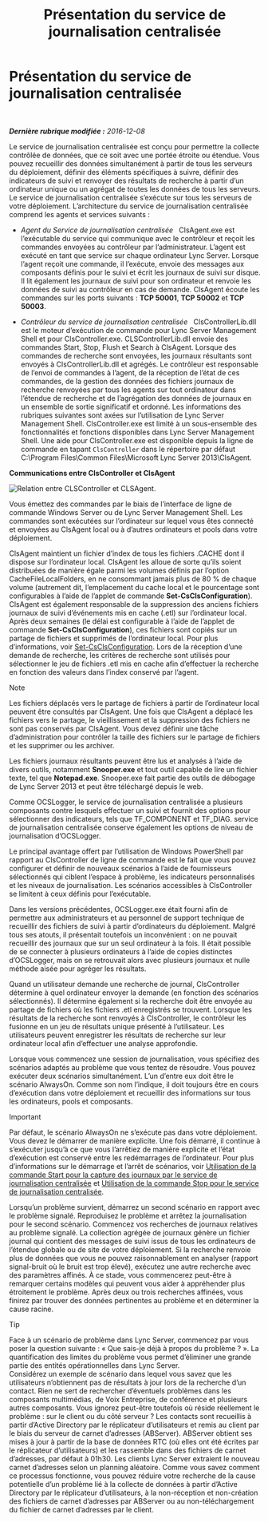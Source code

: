 ﻿---
title: Présentation du service de journalisation centralisée
TOCTitle: Présentation du service de journalisation centralisée
ms:assetid: 975718a0-f3e3-404d-9453-6224e73bfdd0
ms:mtpsurl: https://technet.microsoft.com/fr-fr/library/JJ688145(v=OCS.15)
ms:contentKeyID: 49891456
ms.date: 12/10/2016
mtps_version: v=OCS.15
ms.translationtype: HT
---

# Présentation du service de journalisation centralisée

 

_**Dernière rubrique modifiée :** 2016-12-08_

Le service de journalisation centralisée est conçu pour permettre la collecte contrôlée de données, que ce soit avec une portée étroite ou étendue. Vous pouvez recueillir des données simultanément à partir de tous les serveurs du déploiement, définir des éléments spécifiques à suivre, définir des indicateurs de suivi et renvoyer des résultats de recherche à partir d’un ordinateur unique ou un agrégat de toutes les données de tous les serveurs. Le service de journalisation centralisée s’exécute sur tous les serveurs de votre déploiement. L’architecture du service de journalisation centralisée comprend les agents et services suivants :

  - *Agent du Service de journalisation centralisée*   ClsAgent.exe est l’exécutable du service qui communique avec le contrôleur et reçoit les commandes envoyées au contrôleur par l’administrateur. L’agent est exécuté en tant que service sur chaque ordinateur Lync Server. Lorsque l’agent reçoit une commande, il l’exécute, envoie des messages aux composants définis pour le suivi et écrit les journaux de suivi sur disque. Il lit également les journaux de suivi pour son ordinateur et renvoie les données de suivi au contrôleur en cas de demande. ClsAgent écoute les commandes sur les ports suivants : **TCP 50001**, **TCP 50002** et **TCP 50003**.

  - *Contrôleur du service de journalisation centralisée*   ClsControllerLib.dll est le moteur d’exécution de commande pour Lync Server Management Shell et pour ClsController.exe. CLSControllerLib.dll envoie des commandes Start, Stop, Flush et Search à ClsAgent. Lorsque des commandes de recherche sont envoyées, les journaux résultants sont envoyés à ClsControllerLib.dll et agrégés. Le contrôleur est responsable de l’envoi de commandes à l’agent, de la réception de l’état de ces commandes, de la gestion des données des fichiers journaux de recherche renvoyées par tous les agents sur tout ordinateur dans l’étendue de recherche et de l’agrégation des données de journaux en un ensemble de sortie significatif et ordonné. Les informations des rubriques suivantes sont axées sur l’utilisation de Lync Server Management Shell. ClsController.exe est limité à un sous-ensemble des fonctionnalités et fonctions disponibles dans Lync Server Management Shell. Une aide pour ClsController.exe est disponible depuis la ligne de commande en tapant `ClsController` dans le répertoire par défaut C:\\Program Files\\Common Files\\Microsoft Lync Server 2013\\ClsAgent.

**Communications entre ClsController et ClsAgent**

![Relation entre CLSController et CLSAgent.](images/JJ688145.68c90811-5cf9-4a84-95b7-ea9ffc61eac4(OCS.15).jpg "Relation entre CLSController et CLSAgent.")

Vous émettez des commandes par le biais de l’interface de ligne de commande Windows Server ou de Lync Server Management Shell. Les commandes sont exécutées sur l’ordinateur sur lequel vous êtes connecté et envoyées au ClsAgent local ou à d’autres ordinateurs et pools dans votre déploiement.

ClsAgent maintient un fichier d’index de tous les fichiers .CACHE dont il dispose sur l’ordinateur local. ClsAgent les alloue de sorte qu’ils soient distribuées de manière égale parmi les volumes définis par l’option CacheFileLocalFolders, en ne consommant jamais plus de 80 % de chaque volume (autrement dit, l’emplacement du cache local et le pourcentage sont configurables à l’aide de l’applet de commande **Set-CsClsConfiguration**). ClsAgent est également responsable de la suppression des anciens fichiers journaux de suivi d’événements mis en cache (.etl) sur l’ordinateur local. Après deux semaines (le délai est configurable à l’aide de l’applet de commande **Set-CsClsConfiguration**), ces fichiers sont copiés sur un partage de fichiers et supprimés de l’ordinateur local. Pour plus d’informations, voir [Set-CsClsConfiguration](https://docs.microsoft.com/en-us/powershell/module/skype/Set-CsClsConfiguration). Lors de la réception d’une demande de recherche, les critères de recherche sont utilisés pour sélectionner le jeu de fichiers .etl mis en cache afin d’effectuer la recherche en fonction des valeurs dans l’index conservé par l’agent.

> [!note]  
> Les fichiers déplacés vers le partage de fichiers à partir de l’ordinateur local peuvent être consultés par ClsAgent. Une fois que ClsAgent a déplacé les fichiers vers le partage, le vieillissement et la suppression des fichiers ne sont pas conservés par ClsAgent. Vous devez définir une tâche d’administration pour contrôler la taille des fichiers sur le partage de fichiers et les supprimer ou les archiver.

Les fichiers journaux résultants peuvent être lus et analysés à l’aide de divers outils, notamment **Snooper.exe** et tout outil capable de lire un fichier texte, tel que **Notepad.exe**. Snooper.exe fait partie des outils de débogage de Lync Server 2013 et peut être téléchargé depuis le web.

Comme OCSLogger, le service de journalisation centralisée a plusieurs composants contre lesquels effectuer un suivi et fournit des options pour sélectionner des indicateurs, tels que TF\_COMPONENT et TF\_DIAG. service de journalisation centralisée conserve également les options de niveau de journalisation d’OCSLogger.

Le principal avantage offert par l’utilisation de Windows PowerShell par rapport au ClsController de ligne de commande est le fait que vous pouvez configurer et définir de nouveaux scénarios à l’aide de fournisseurs sélectionnés qui ciblent l’espace à problème, les indicateurs personnalisés et les niveaux de journalisation. Les scénarios accessibles à ClsController se limitent à ceux définis pour l’exécutable.

Dans les versions précédentes, OCSLogger.exe était fourni afin de permettre aux administrateurs et au personnel de support technique de recueillir des fichiers de suivi à partir d’ordinateurs du déploiement. Malgré tous ses atouts, il présentait toutefois un inconvénient : on ne pouvait recueillir des journaux que sur un seul ordinateur à la fois. Il était possible de se connecter à plusieurs ordinateurs à l’aide de copies distinctes d’OCSLogger, mais on se retrouvait alors avec plusieurs journaux et nulle méthode aisée pour agréger les résultats.

Quand un utilisateur demande une recherche de journal, ClsController détermine à quel ordinateur envoyer la demande (en fonction des scénarios sélectionnés). Il détermine également si la recherche doit être envoyée au partage de fichiers où les fichiers .etl enregistrés se trouvent. Lorsque les résultats de la recherche sont renvoyés à ClsController, le contrôleur les fusionne en un jeu de résultats unique présenté à l’utilisateur. Les utilisateurs peuvent enregistrer les résultats de recherche sur leur ordinateur local afin d’effectuer une analyse approfondie.

Lorsque vous commencez une session de journalisation, vous spécifiez des scénarios adaptés au problème que vous tentez de résoudre. Vous pouvez exécuter deux scénarios simultanément. L’un d’entre eux doit être le scénario AlwaysOn. Comme son nom l’indique, il doit toujours être en cours d’exécution dans votre déploiement et recueillir des informations sur tous les ordinateurs, pools et composants.

> [!important]  
> Par défaut, le scénario AlwaysOn ne s’exécute pas dans votre déploiement. Vous devez le démarrer de manière explicite. Une fois démarré, il continue à s’exécuter jusqu’à ce que vous l’arrêtiez de manière explicite et l’état d’exécution est conservé entre les redémarrages de l’ordinateur. Pour plus d’informations sur le démarrage et l’arrêt de scénarios, voir <a href="lync-server-2013-using-start-for-the-centralized-logging-service-to-capture-logs.md">Utilisation de la commande Start pour la capture des journaux par le service de journalisation centralisée</a> et <a href="lync-server-2013-using-stop-for-the-centralized-logging-service.md">Utilisation de la commande Stop pour le service de journalisation centralisée</a>.

Lorsqu’un problème survient, démarrez un second scénario en rapport avec le problème signalé. Reproduisez le problème et arrêtez la journalisation pour le second scénario. Commencez vos recherches de journaux relatives au problème signalé. La collection agrégée de journaux génère un fichier journal qui contient des messages de suivi issus de tous les ordinateurs de l’étendue globale ou de site de votre déploiement. Si la recherche renvoie plus de données que vous ne pouvez raisonnablement en analyser (rapport signal-bruit où le bruit est trop élevé), exécutez une autre recherche avec des paramètres affinés. À ce stade, vous commencerez peut-être à remarquer certains modèles qui peuvent vous aider à appréhender plus étroitement le problème. Après deux ou trois recherches affinées, vous finirez par trouver des données pertinentes au problème et en déterminer la cause racine.

> [!tip]  
> Face à un scénario de problème dans Lync Server, commencez par vous poser la question suivante : « Que sais-je déjà à propos du problème ? ». La quantification des limites du problème vous permet d’éliminer une grande partie des entités opérationnelles dans Lync Server.<br />
Considérez un exemple de scénario dans lequel vous savez que les utilisateurs n’obtiennent pas de résultats à jour lors de la recherche d’un contact. Rien ne sert de rechercher d’éventuels problèmes dans les composants multimédias, de Voix Entreprise, de conférence et plusieurs autres composants. Vous ignorez peut-être toutefois où réside réellement le problème : sur le client ou du côté serveur ? Les contacts sont recueillis à partir d’Active Directory par le réplicateur d’utilisateurs et remis au client par le biais du serveur de carnet d’adresses (ABServer). ABServer obtient ses mises à jour à partir de la base de données RTC (où elles ont été écrites par le réplicateur d’utilisateurs) et les rassemble dans des fichiers de carnet d’adresses, par défaut à 01h30. Les clients Lync Server extraient le nouveau carnet d’adresses selon un planning aléatoire. Comme vous savez comment ce processus fonctionne, vous pouvez réduire votre recherche de la cause potentielle d’un problème lié à la collecte de données à partir d’Active Directory par le réplicateur d’utilisateurs, à la non-réception et non-création des fichiers de carnet d’adresses par ABServer ou au non-téléchargement du fichier de carnet d’adresses par le client.
